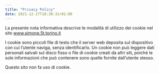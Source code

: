 ```yaml
---
title: "Privacy Policy"
date: 2021-12-27T18:30:31+01:00
---
```

La presente nota informativa descrive le modalità di utilizzo dei cookie nel sito www.simone.5t.torino.it

I cookie sono piccoli file di testo che il server web deposita sul dispositivo con cui l’utente naviga, senza identificarlo. Un cookie non può leggere dati personali salvati sul disco fisso o file di cookie creati da altri siti, poiché le sole informazioni che può contenere sono quelle fornite dall’utente stesso.

Questo sito non fa uso di cookie.

